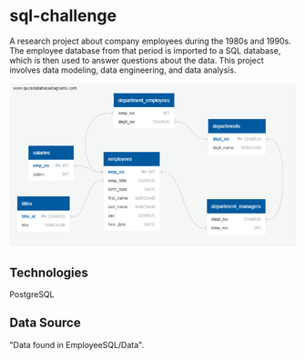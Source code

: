 # sql-challenge
A research project about company employees during the 1980s and 1990s. The employee database from that period is imported to a SQL database, which is then used to answer questions about the data. This project involves data modeling, data engineering, and data analysis.

![My Image](EmployeeSQL/ERD.png)

## Technologies
PostgreSQL

## Data Source
"Data found in EmployeeSQL/Data".




